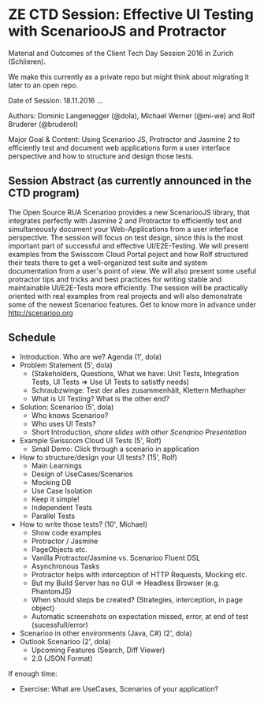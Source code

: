# ZE CTD Session: Effective UI Testing with ScenariooJS and Protractor

Material and Outcomes of the Client Tech Day Session 2016 in Zurich (Schlieren).

We make this currently as a private repo but might think about migrating it later to an open repo.

Date of Session: 18.11.2016 ...

Authors: Dominic Langenegger (@dola), Michael Werner (@mi-we) and Rolf Bruderer (@bruderol)

Major Goal & Content: Using Scenarioo JS, Protractor and Jasmine 2 to efficiently test and document web applications form a user interface perspective and how to structure and design those tests.

## Session Abstract (as currently announced in the CTD program)

The Open Source RUA Scenarioo provides a new ScenariooJS library, that integrates perfectly with 
Jasmine 2 and Protractor to efficiently test and simultaneously document your Web-Applications 
from a user interface perspective. The session will focus on test design, since this is the most 
important part of successful and effective UI/E2E-Testing. We will present examples from the 
Swisscom Cloud Portal poject and how Rolf structured their tests there to get a well-organized 
test suite and system documentation from a user's point of view. We will also present some useful 
protractor tips and tricks and best practices for writing stable and maintainable UI/E2E-Tests 
more efficiently. The session will be practically oriented with real examples from real projects 
and will also demonstrate some of the newest Scenarioo features. Get to know more in advance 
under http://scenarioo.org

## Schedule

 - Introduction. Who are we? Agenda (1', dola)
 - Problem Statement (5', dola)
   - (Stakeholders, Questions, What we have: Unit Tests, Integration Tests, UI Tests => Use UI Tests to satistfy needs)
   - Schraubzwinge: Test der alles zusammenhält, Klettern Methapher
   - What is UI Testing? What is the other end?
 - Solution: Scenarioo (5', dola)
   - Who knows Scenarioo?
   - Who uses UI Tests?
   - Short Introduction, _share slides with other Scenarioo Presentation_
 - Example Swisscom Cloud UI Tests (5', Rolf)
    - Small Demo: Click through a scenario in application
 - How to structure/design your UI tests? (15', Rolf)
    - Main Learnings
	- Design of UseCases/Scenarios
	- Mocking DB
	- Use Case Isolation
	- Keep it simple!
	- Independent Tests
	- Parallel Tests
 - How to write those tests? (10', Michael)
   - Show code examples
   - Protractor / Jasmine
   - PageObjects etc.
   - Vanilla Protractor/Jasmine vs. Scenarioo Fluent DSL
   - Asynchronous Tasks
   - Protractor helps with interception of HTTP Requests, Mocking etc.
   - But my Build Server has no GUI => Headless Browser (e.g. PhantomJS)
   - When should steps be created? (Strategies, interception, in page object)
   - Automatic screenshots on expectation missed, error, at end of test (sucessfull/error)
 - Scenarioo in other environments (Java, C#) (2', dola)
 - Outlook Scenarioo  (2', dola)
    - Upcoming Features (Search, Diff Viewer)
	- 2.0 (JSON Format)

If enough time:
 - Exercise: What are UseCases, Scenarios of your application?
